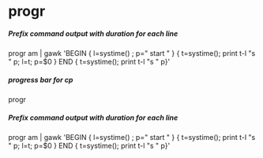 # progr

##### Prefix command output with duration for each line

   progr am | gawk 'BEGIN { l=systime() ; p=" start " } { t=systime(); print t-l "s " p; l=t; p=$0 } END { t=systime(); print t-l "s " p}'

##### progress bar for cp

   progr 

##### Prefix command output with duration for each line

   progr am | gawk 'BEGIN { l=systime() ; p=" start " } { t=systime(); print t-l "s " p; l=t; p=$0 } END { t=systime(); print t-l "s " p}'
